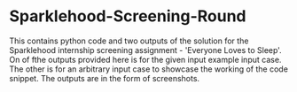 # Sparklehood-Screening-Round
This contains python code and two outputs of the solution for the Sparklehood internship screening assignment - 'Everyone Loves to Sleep'. On of fthe outputs provided here is for the given input example input case. The other is for an arbitrary input case to showcase the working of the code snippet. The outputs are in the form of screenshots.
